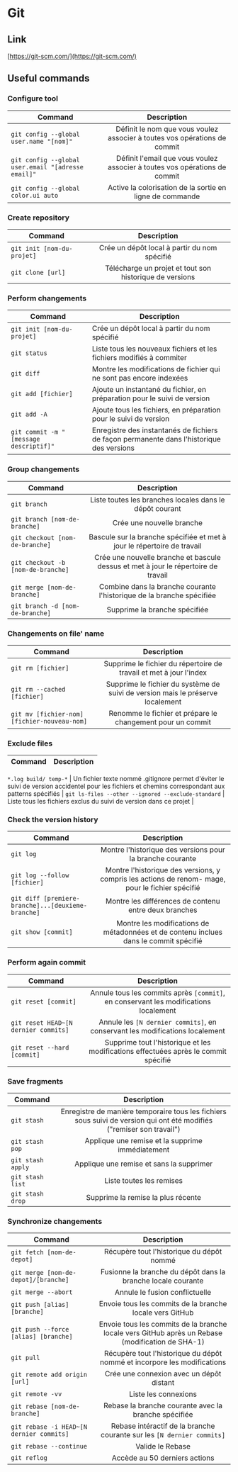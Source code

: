 # Git

## Link
[https://git-scm.com/](https://git-scm.com/)

## Useful commands

### Configure tool

Command                                            | Description
---------------------------------------------------|:---------------------------------------------------------------------------:
`git config --global user.name "[nom]"`            | Définit le nom que vous voulez associer à toutes vos opérations de commit |
`git config --global user.email "[adresse email]"` | Définit l'email que vous voulez associer à toutes vos opérations de commit |
`git config --global color.ui auto`                | Active la colorisation de la sortie en ligne de commande |

### Create repository

Command                    | Description
---------------------------|:---------------------------------:
`git init [nom-du-projet]` | Crée un dépôt local à partir du nom spécifié |
`git clone [url]`          | Télécharge un projet et tout son historique de versions |

### Perform changements

Command                                | Description
---------------------------------------|-----------------------------------------------------
`git init [nom-du-projet]`             | Crée un dépôt local à partir du nom spécifié |
`git status`                           | Liste tous les nouveaux fichiers et les fichiers modifiés à commiter |
`git diff`                             | Montre les modifications de fichier qui ne sont pas encore indexées |
`git add [fichier]`                    | Ajoute un instantané du fichier, en préparation pour le suivi de version |
`git add -A`                           | Ajoute tous les fichiers, en préparation pour le suivi de version |
`git commit -m "[message descriptif]"` | Enregistre des instantanés de fichiers de façon permanente dans l'historique des versions |

### Group changements

Command                            | Description
-----------------------------------|:-----------------------------------------------------------------------------------:
`git branch`                       | Liste toutes les branches locales dans le dépôt courant |
`git branch [nom-de-branche]`      | Crée une nouvelle branche |
`git checkout [nom-de-branche]`    | Bascule sur la branche spécifiée et met à jour le répertoire de travail |
`git checkout -b [nom-de-branche]` | Crée une nouvelle branche et bascule dessus et met à jour le répertoire de travail |
`git merge [nom-de-branche]`       | Combine dans la branche courante l'historique de la branche spécifiée |
`git branch -d [nom-de-branche]`   | Supprime la branche spécifiée |

### Changements on file' name

Command                                      | Description
---------------------------------------------|:-------------------------------------------------------------------------------:
`git rm [fichier]`                           | Supprime le fichier du répertoire de travail et met à jour l'index |
`git rm --cached [fichier]`                  | Supprime le fichier du système de suivi de version mais le préserve localement |
`git mv [fichier-nom] [fichier-nouveau-nom]` | Renomme le fichier et prépare le changement pour un commit |

### Exclude files

Command                                             | Description
----------------------------------------------------|:------------------------------------------------------------------:
`*.log
build/
temp-*`                                             | Un fichier texte nommé .gitignore permet d'éviter le suivi de version accidentel pour les fichiers et chemins correspondant aux patterns spécifiés |
`git ls-files --other --ignored --exclude-standard` | Liste tous les fichiers exclus du suivi de version dans ce projet |

### Check the version history

Command                                            | Description
---------------------------------------------------|:---------------------------------------------------------------------------:
`git log`                                          | Montre l'historique des versions pour la branche courante |
`git log --follow [fichier]`                       | Montre l'historique des versions, y compris les actions de renom- mage, pour le fichier spécifié |
`git diff [premiere-branche]...[deuxieme-branche]` | Montre les différences de contenu entre deux branches |
`git show [commit]`                                | Montre les modifications de métadonnées et de contenu inclues dans le commit spécifié |

### Perform again commit

Command                              | Description
-------------------------------------|:-------------------------------------------------------------------------------------:
`git reset [commit]`                 | Annule tous les commits après `[commit]`, en conservant les modifications localement |
`git reset HEAD~[N dernier commits]` | Annule les `[N dernier commits]`, en conservant les modifications localement |
`git reset --hard [commit]`          | Supprime tout l'historique et les modifications effectuées après le commit spécifié |

### Save fragments

Command           | Description
------------------|:----------------------------------------------------------------------------------------------------------------------:
`git stash`       | Enregistre de manière temporaire tous les fichiers sous suivi de version qui ont été modifiés ("remiser son travail") |
`git stash pop`   | Applique une remise et la supprime immédiatement |
`git stash apply` | Applique une remise et sans la supprimer |
`git stash list`  | Liste toutes les remises |
`git stash drop`  | Supprime la remise la plus récente |

### Synchronize changements

Command                                  | Description
-----------------------------------------|:-------------------------------------------------------------------------:
`git fetch [nom-de-depot]`               | Récupère tout l'historique du dépôt nommé |
`git merge [nom-de-depot]/[branche]`     | Fusionne la branche du dépôt dans la branche locale courante |
`git merge --abort`                      | Annule le fusion conflictuelle |
`git push [alias] [branche]`             | Envoie tous les commits de la branche locale vers GitHub |
`git push --force [alias] [branche]`     | Envoie tous les commits de la branche locale vers GitHub après un Rebase (modification de SHA-1) |
`git pull`                               | Récupère tout l'historique du dépôt nommé et incorpore les modifications |
`git remote add origin [url]`            | Crée une connexion avec un dépôt distant |
`git remote -vv`                         | Liste les connexions |
`git rebase [nom-de-branche]`            | Rebase la branche courante avec la branche spécifiée |
`git rebase -i HEAD~[N dernier commits]` | Rebase intéractif de la branche courante sur les `[N dernier commits]` |
`git rebase --continue`                  | Valide le Rebase |
`git reflog`                             | Accède au 50 derniers actions |

